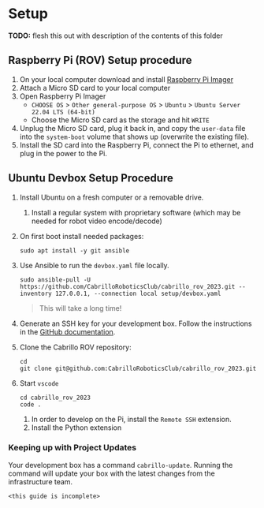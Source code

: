 # Setup

**TODO:** flesh this out with description of the contents of this folder

## Raspberry Pi (ROV) Setup procedure

1. On your local computer download and install [Raspberry Pi Imager](https://www.raspberrypi.com/software/)
1. Attach a Micro SD card to your local computer
1. Open Raspberry Pi Imager
    * `CHOOSE OS` > `Other general-purpose OS` > `Ubuntu` > `Ubuntu Server 22.04 LTS (64-bit)`
    * Choose the Micro SD card as the storage and hit `WRITE`
1. Unplug the Micro SD card, plug it back in, and copy the `user-data` file into the `system-boot` volume that shows up (overwrite the existing file).
1. Install the SD card into the Raspberry Pi, connect the Pi to ethernet, and plug in the power to the Pi.

## Ubuntu Devbox Setup Procedure

1. Install Ubuntu on a fresh computer or a removable drive.
    1. Install a regular system with proprietary software (which may be needed for robot video encode/decode)
1. On first boot install needed packages:

    ```console
    sudo apt install -y git ansible 
    ```

1. Use Ansible to run the `devbox.yaml` file locally.

    ```console
    sudo ansible-pull -U https://github.com/CabrilloRoboticsClub/cabrillo_rov_2023.git --inventory 127.0.0.1, --connection local setup/devbox.yaml
    ```

    > This will take a long time!

1. Generate an SSH key for your development box. Follow the instructions in the [GitHub documentation](https://docs.github.com/en/authentication/connecting-to-github-with-ssh).

1. Clone the Cabrillo ROV repository:

    ```console
    cd 
    git clone git@github.com:CabrilloRoboticsClub/cabrillo_rov_2023.git
    ```

1. Start `vscode`

    ```console
    cd cabrillo_rov_2023
    code . 
    ```

   1. In order to develop on the Pi, install the `Remote SSH` extension.
   1. Install the Python extension

### Keeping up with Project Updates

Your development box has a command `cabrillo-update`. Running the command will update your box with the latest changes from the infrastructure team.

`<this guide is incomplete>`
